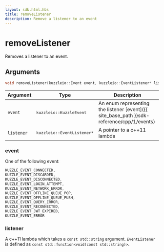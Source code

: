 ```yaml
---
layout: sdk.html.hbs
title: removeListener
description: Remove a listener to an event
---
```


# removeListener

Removes a listener to an event.

## Arguments

```cpp
void removeListener(kuzzleio::Event event, kuzzleio::EventListener* listener);
```

| Argument   | Type                      | Description
| ---------- | ------------------------- | ------------------------------------------------------------------------------------------------------ |
| `event`    | <pre>kuzzleio::KuzzleEvent</pre>           | An enum representing the listener [event]({{ site_base_path }}sdk-reference/cpp/1/events)
| `listener` | <pre>kuzzleio::EventListener*</pre> | A pointer to a c++11 lambda

### event

One of the following event:

```cpp
KUZZLE_EVENT_CONNECTED,
KUZZLE_EVENT_DISCARDED,
KUZZLE_EVENT_DISCONNECTED,
KUZZLE_EVENT_LOGIN_ATTEMPT,
KUZZLE_EVENT_NETWORK_ERROR,
KUZZLE_EVENT_OFFLINE_QUEUE_POP,
KUZZLE_EVENT_OFFLINE_QUEUE_PUSH,
KUZZLE_EVENT_QUERY_ERROR,
KUZZLE_EVENT_RECONNECTED,
KUZZLE_EVENT_JWT_EXPIRED,
KUZZLE_EVENT_ERROR
```

### listener

A c++11 lambda which takes a `const std::string` argument.
`EventListener` is defined as `const std::function<void(const std::string)>`.
